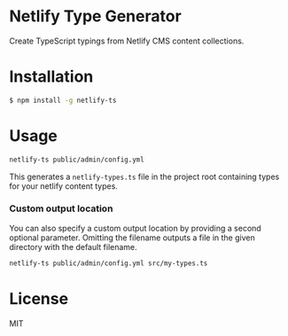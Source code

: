 Netlify Type Generator
===

Create TypeScript typings from Netlify CMS content collections.

# Installation

```bash
$ npm install -g netlify-ts
```

# Usage

```bash
netlify-ts public/admin/config.yml
```

This generates a `netlify-types.ts` file in the project root containing types for your netlify content types.

### Custom output location

You can also specify a custom output location by providing a second optional parameter. Omitting the filename outputs a file in the given directory with the default filename.

```bash
netlify-ts public/admin/config.yml src/my-types.ts
```

# License

MIT
